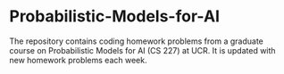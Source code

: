 # Probabilistic-Models-for-AI
The repository contains coding homework problems from a graduate course on Probabilistic Models for AI (CS 227) at UCR.
It is updated with new homework problems each week.
